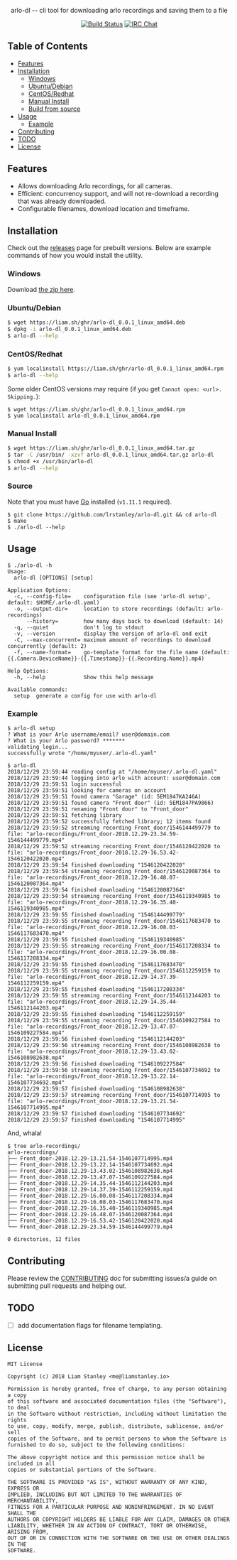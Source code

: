 <p align="center">arlo-dl -- cli tool for downloading arlo recordings and saving them to a file</p>
<p align="center">
  <a href="https://travis-ci.org/lrstanley/arlo-dl"><img src="https://travis-ci.org/lrstanley/arlo-dl.svg?branch=master" alt="Build Status"></a>
  <a href="https://byteirc.org/channel/%23%2Fdev%2Fnull"><img src="https://img.shields.io/badge/ByteIRC-%23%2Fdev%2Fnull-blue.svg" alt="IRC Chat"></a>
</p>

## Table of Contents
- [Features](#features)
- [Installation](#installation)
  - [Windows](#windows)
  - [Ubuntu/Debian](#ubuntudebian)
  - [CentOS/Redhat](#centosredhat)
  - [Manual Install](#manual-install)
  - [Build from source](#build-from-source)
- [Usage](#usage)
  - [Example](#example)
- [Contributing](#contributing)
- [TODO](#todo)
- [License](#license)

## Features

   * Allows downloading Arlo recordings, for all cameras.
   * Efficient: concurrency support, and will not re-download a recording that
   was already downloaded.
   * Configurable filenames, download location and timeframe.

## Installation

Check out the [releases](https://github.com/lrstanley/arlo-dl/releases)
page for prebuilt versions. Below are example commands of how you would install
the utility.

### Windows

Download [the zip here](https://liam.sh/ghr/arlo-dl_0.0.1_windows_amd64.zip).

### Ubuntu/Debian

```bash
$ wget https://liam.sh/ghr/arlo-dl_0.0.1_linux_amd64.deb
$ dpkg -i arlo-dl_0.0.1_linux_amd64.deb
$ arlo-dl --help
```

### CentOS/Redhat

```bash
$ yum localinstall https://liam.sh/ghr/arlo-dl_0.0.1_linux_amd64.rpm
$ arlo-dl --help
```

Some older CentOS versions may require (if you get `Cannot open: <url>. Skipping.`):

```console
$ wget https://liam.sh/ghr/arlo-dl_0.0.1_linux_amd64.rpm
$ yum localinstall arlo-dl_0.0.1_linux_amd64.rpm
```

### Manual Install

```bash
$ wget https://liam.sh/ghr/arlo-dl_0.0.1_linux_amd64.tar.gz
$ tar -C /usr/bin/ -xzvf arlo-dl_0.0.1_linux_amd64.tar.gz arlo-dl
$ chmod +x /usr/bin/arlo-dl
$ arlo-dl --help
```

### Source

Note that you must have [Go](https://golang.org/doc/install) installed (`v1.11.1` required).

    $ git clone https://github.com/lrstanley/arlo-dl.git && cd arlo-dl
    $ make
    $ ./arlo-dl --help

## Usage

```
$ ./arlo-dl -h
Usage:
  arlo-dl [OPTIONS] [setup]

Application Options:
  -c, --config-file=    configuration file (see 'arlo-dl setup', default: $HOME/.arlo-dl.yaml)
  -o, --output-dir=     location to store recordings (default: arlo-recordings)
      --history=        how many days back to download (default: 14)
  -q, --quiet           don't log to stdout
  -v, --version         display the version of arlo-dl and exit
  -C, --max-concurrent= maximum amount of recordings to download concurrently (default: 2)
  -f, --name-format=    go-template format for the file name (default: {{.Camera.DeviceName}}-{{.Timestamp}}-{{.Recording.Name}}.mp4)

Help Options:
  -h, --help            Show this help message

Available commands:
  setup  generate a config for use with arlo-dl
```

### Example

```console
$ arlo-dl setup
? What is your Arlo username/email? user@domain.com
? What is your Arlo password? *******
validating login...
successfully wrote "/home/myuser/.arlo-dl.yaml"
```

```console
$ arlo-dl
2018/12/29 23:59:44 reading config at "/home/myuser/.arlo-dl.yaml"
2018/12/29 23:59:44 logging into arlo with account: user@domain.com
2018/12/29 23:59:51 login successful
2018/12/29 23:59:51 looking for cameras on account
2018/12/29 23:59:51 found camera "Garage" (id: 5EM1847KA246A)
2018/12/29 23:59:51 found camera "Front door" (id: 5EM1847PA9866)
2018/12/29 23:59:51 renaming "Front door" to "Front_door"
2018/12/29 23:59:51 fetching library
2018/12/29 23:59:52 successfully fetched library; 12 items found
2018/12/29 23:59:52 streaming recording Front_door/1546144499779 to file: "arlo-recordings/Front_door-2018.12.29-23.34.59-1546144499779.mp4"
2018/12/29 23:59:52 streaming recording Front_door/1546120422020 to file: "arlo-recordings/Front_door-2018.12.29-16.53.42-1546120422020.mp4"
2018/12/29 23:59:54 finished downloading "1546120422020"
2018/12/29 23:59:54 streaming recording Front_door/1546120087364 to file: "arlo-recordings/Front_door-2018.12.29-16.48.07-1546120087364.mp4"
2018/12/29 23:59:54 finished downloading "1546120087364"
2018/12/29 23:59:54 streaming recording Front_door/1546119340985 to file: "arlo-recordings/Front_door-2018.12.29-16.35.40-1546119340985.mp4"
2018/12/29 23:59:55 finished downloading "1546144499779"
2018/12/29 23:59:55 streaming recording Front_door/1546117683470 to file: "arlo-recordings/Front_door-2018.12.29-16.08.03-1546117683470.mp4"
2018/12/29 23:59:55 finished downloading "1546119340985"
2018/12/29 23:59:55 streaming recording Front_door/1546117208334 to file: "arlo-recordings/Front_door-2018.12.29-16.00.08-1546117208334.mp4"
2018/12/29 23:59:55 finished downloading "1546117683470"
2018/12/29 23:59:55 streaming recording Front_door/1546112259159 to file: "arlo-recordings/Front_door-2018.12.29-14.37.39-1546112259159.mp4"
2018/12/29 23:59:55 finished downloading "1546117208334"
2018/12/29 23:59:55 streaming recording Front_door/1546112144203 to file: "arlo-recordings/Front_door-2018.12.29-14.35.44-1546112144203.mp4"
2018/12/29 23:59:55 finished downloading "1546112259159"
2018/12/29 23:59:55 streaming recording Front_door/1546109227584 to file: "arlo-recordings/Front_door-2018.12.29-13.47.07-1546109227584.mp4"
2018/12/29 23:59:56 finished downloading "1546112144203"
2018/12/29 23:59:56 streaming recording Front_door/1546108982638 to file: "arlo-recordings/Front_door-2018.12.29-13.43.02-1546108982638.mp4"
2018/12/29 23:59:56 finished downloading "1546109227584"
2018/12/29 23:59:56 streaming recording Front_door/1546107734692 to file: "arlo-recordings/Front_door-2018.12.29-13.22.14-1546107734692.mp4"
2018/12/29 23:59:57 finished downloading "1546108982638"
2018/12/29 23:59:57 streaming recording Front_door/1546107714995 to file: "arlo-recordings/Front_door-2018.12.29-13.21.54-1546107714995.mp4"
2018/12/29 23:59:57 finished downloading "1546107734692"
2018/12/29 23:59:57 finished downloading "1546107714995"
```

And, whala!

```console
$ tree arlo-recordings/
arlo-recordings/
├── Front_door-2018.12.29-13.21.54-1546107714995.mp4
├── Front_door-2018.12.29-13.22.14-1546107734692.mp4
├── Front_door-2018.12.29-13.43.02-1546108982638.mp4
├── Front_door-2018.12.29-13.47.07-1546109227584.mp4
├── Front_door-2018.12.29-14.35.44-1546112144203.mp4
├── Front_door-2018.12.29-14.37.39-1546112259159.mp4
├── Front_door-2018.12.29-16.00.08-1546117208334.mp4
├── Front_door-2018.12.29-16.08.03-1546117683470.mp4
├── Front_door-2018.12.29-16.35.40-1546119340985.mp4
├── Front_door-2018.12.29-16.48.07-1546120087364.mp4
├── Front_door-2018.12.29-16.53.42-1546120422020.mp4
└── Front_door-2018.12.29-23.34.59-1546144499779.mp4

0 directories, 12 files
```

## Contributing

Please review the [CONTRIBUTING](CONTRIBUTING.md) doc for submitting issues/a guide
on submitting pull requests and helping out.

## TODO

 - [ ] add documentation flags for filename templating.

## License

```
MIT License

Copyright (c) 2018 Liam Stanley <me@liamstanley.io>

Permission is hereby granted, free of charge, to any person obtaining a copy
of this software and associated documentation files (the "Software"), to deal
in the Software without restriction, including without limitation the rights
to use, copy, modify, merge, publish, distribute, sublicense, and/or sell
copies of the Software, and to permit persons to whom the Software is
furnished to do so, subject to the following conditions:

The above copyright notice and this permission notice shall be included in all
copies or substantial portions of the Software.

THE SOFTWARE IS PROVIDED "AS IS", WITHOUT WARRANTY OF ANY KIND, EXPRESS OR
IMPLIED, INCLUDING BUT NOT LIMITED TO THE WARRANTIES OF MERCHANTABILITY,
FITNESS FOR A PARTICULAR PURPOSE AND NONINFRINGEMENT. IN NO EVENT SHALL THE
AUTHORS OR COPYRIGHT HOLDERS BE LIABLE FOR ANY CLAIM, DAMAGES OR OTHER
LIABILITY, WHETHER IN AN ACTION OF CONTRACT, TORT OR OTHERWISE, ARISING FROM,
OUT OF OR IN CONNECTION WITH THE SOFTWARE OR THE USE OR OTHER DEALINGS IN THE
SOFTWARE.
```
